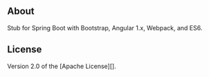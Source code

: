 ## About
Stub for Spring Boot with Bootstrap, Angular 1.x, Webpack, and ES6.

## License
Version 2.0 of the [Apache License][].